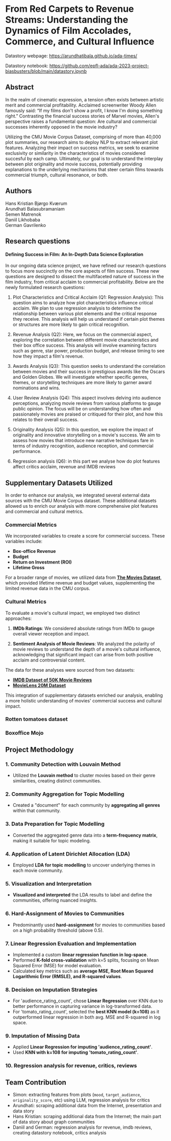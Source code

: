 # From Red Carpets to Revenue Streams: Understanding the Dynamics of Film Accolades, Commerce, and Cultural Influence

Datastory webpage: https://arundhatibala.github.io/ada-times/

Datastory notebook: https://github.com/epfl-ada/ada-2023-project-biasbusters/blob/main/datastory.ipynb

## Abstract
In the realm of cinematic expression, a tension often exists between artistic merit and commercial profitability. Acclaimed screenwriter Woody Allen famously said: “If my films don't show a profit, I know I'm doing something right.” Contrasting the financial success stories of Marvel movies, Allen's perspective raises a fundamental question: Are cultural and commercial successes inherently opposed in the movie industry?

Utilizing the CMU Movie Corpus Dataset, comprising of more than 40,000 plot summaries, our research aims to deploy NLP to extract relevant plot features. Analyzing their impact on success metrics, we seek to examine exclusivity or similarity in the characteristics of movies considered succesful by each camp. Ultimately, our goal is to understand the interplay between plot originality and movie success, potentially providing explanations to the underlying mechanisms that steer certain films towards commercial triumph, cultural resonance, or both.

## Authors

Hans Kristian Bjørgo Kværum <br>
Arundhati Balasubramaniam <br>
Semen Matrenok <br>
Daniil Likhobaba <br>
German Gavrilenko <br>


## Research questions

#### Defining Success in Film: An In-Depth Data Science Exploration

In our ongoing data science project, we have refined our research questions to focus more succinctly on the core aspects of film success. These new questions are designed to dissect the multifaceted nature of success in the film industry, from critical acclaim to commercial profitability. Below are the newly formulated research questions:

1. Plot Characteristics and Critical Acclaim (Q1: Regression Analysis): This question aims to analyze how plot characteristics influence critical acclaim. We plan to use regression analysis to determine the relationship between various plot elements and the critical response they receive. This analysis will help us understand if certain plot themes or structures are more likely to gain critical recognition.

2. Revenue Analysis (Q2): Here, we focus on the commercial aspect, exploring the correlation between different movie characteristics and their box office success. This analysis will involve examining factors such as genre, star power, production budget, and release timing to see how they impact a film's revenue.

3. Awards Analysis (Q3): This question seeks to understand the correlation between movies and their success in prestigious awards like the Oscars and Golden Globes. We will investigate whether specific genres, themes, or storytelling techniques are more likely to garner award nominations and wins.

4. User Review Analysis (Q4): This aspect involves delving into audience perceptions, analyzing movie reviews from various platforms to gauge public opinion. The focus will be on understanding how often and passionately movies are praised or critiqued for their plot, and how this relates to their overall success.

5. Originality Analysis (Q5): In this question, we explore the impact of originality and innovative storytelling on a movie's success. We aim to assess how movies that introduce new narrative techniques fare in terms of industry recognition, audience reception, and commercial performance.

6. Regression analysis (Q6): in this part we analyse how do plot features affect critics acclaim, revenue and IMDB reviews

## Supplementary Datasets Utilized

In order to enhance our analysis, we integrated several external data sources with the CMU Movie Corpus dataset. These additional datasets allowed us to enrich our analysis with more comprehensive plot features and commercial and cultural metrics.

### Commercial Metrics
We incorporated variables to create a score for commercial success. These variables include:

- **Box-office Revenue**
- **Budget**
- **Return on Investment (ROI)**
- **Lifetime Gross**

For a broader range of movies, we utilized data from [**The Movies Dataset**](https://www.kaggle.com/datasets/rounakbanik/the-movies-dataset), which provided lifetime revenue and budget values, supplementing the limited revenue data in the CMU corpus.

### Cultural Metrics
To evaluate a movie's cultural impact, we employed two distinct approaches:

1. **IMDb Ratings**: We considered absolute ratings from IMDb to gauge overall viewer reception and impact.

2. **Sentiment Analysis of Movie Reviews**: We analyzed the polarity of movie reviews to understand the depth of a movie's cultural influence, acknowledging that significant impact can arise from both positive acclaim and controversial content.

The data for these analyses were sourced from two datasets:

- [**IMDB Dataset of 50K Movie Reviews**](https://www.kaggle.com/datasets/lakshmi25npathi/imdb-dataset-of-50k-movie-reviews)
- [**MovieLens 20M Dataset**](https://www.kaggle.com/datasets/grouplens/movielens-20m-dataset?select=rating.csv)

This integration of supplementary datasets enriched our analysis, enabling a more holistic understanding of movies' commercial success and cultural impact.

### Rotten tomatoes dataset
### Boxoffice Mojo

## Project Methodology

### 1. Community Detection with Louvain Method
- Utilized the **Louvain method** to cluster movies based on their genre similarities, creating distinct communities.

### 2. Community Aggregation for Topic Modelling
- Created a "document" for each community by **aggregating all genres** within that community.

### 3. Data Preparation for Topic Modelling
- Converted the aggregated genre data into a **term-frequency matrix**, making it suitable for topic modeling.

### 4. Application of Latent Dirichlet Allocation (LDA)
- Employed **LDA for topic modelling** to uncover underlying themes in each movie community.

### 5. Visualization and Interpretation
- **Visualized and interpreted** the LDA results to label and define the communities, offering nuanced insights.

### 6. Hard-Assignment of Movies to Communities
- Predominantly used **hard-assignment** for movies to communities based on a high probability threshold (above 0.5).

### 7. Linear Regression Evaluation and Implementation
- Implemented a custom **linear regression function in log-space**.
- Performed **K-fold cross-validation** with k=5 splits, focusing on Mean Squared Error (MSE) for model evaluation.
- Calculated key metrics such as **average MSE, Root Mean Squared Logarithmic Error (RMSLE), and R-squared values**.

### 8. Decision on Imputation Strategies
- For 'audience_rating_count', chose **Linear Regression** over KNN due to better performance in capturing variance in log-transformed data.
- For 'tomato_rating_count', selected the **best KNN model (k=108)** as it outperformed linear regression in both avg. MSE and R-squared in log space.

### 9. Imputation of Missing Data
- Applied **Linear Regression for imputing 'audience_rating_count'**.
- Used **KNN with k=108 for imputing 'tomato_rating_count'**.

### 10. Regression analysis for revenue, critics, reviews

## Team Contribution 

- Simon: extracting features from plots (`mood`, `target_audience`, `originality_score`, etc) using LLM, regression analysis for critics
- Arundhati: scraping additional data from the Internet, presentation and data story
- Hans Kristian: scraping additional data from the Internet; the main part of data story about graph communities
- Daniil and German: regression analysis for revenue, imdb reviews, creating datastory notebook, critics analysis
